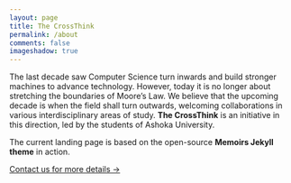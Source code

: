 ```yaml
---
layout: page
title: The CrossThink
permalink: /about
comments: false
imageshadow: true
---
```


The last decade saw Computer Science turn inwards and build stronger machines to advance technology. However, today it is no longer about stretching the boundaries of Moore’s Law. We believe that the upcoming decade is when the field shall turn outwards, welcoming collaborations in various interdisciplinary areas of study. **The CrossThink** is an initiative in this direction, led by the students of Ashoka University.

The current landing page is based on the open-source **Memoirs Jekyll theme** in action. 

<a target="_blank" href="mailto:cs.rep@ashoka.edu.in" class="btn btn-dark"> Contact us for more details &rarr;</a>

